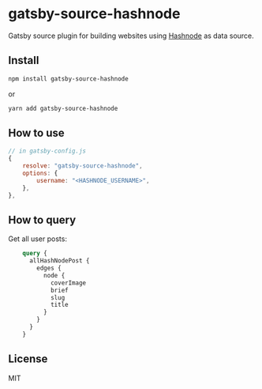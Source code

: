 # gatsby-source-hashnode

Gatsby source plugin for building websites using [Hashnode](https://hashnode.com/) as data source.

## Install

```bash
npm install gatsby-source-hashnode
```

or 

```bash
yarn add gatsby-source-hashnode
```

## How to use

```javascript
// in gatsby-config.js
{
    resolve: "gatsby-source-hashnode",
    options: {
        username: "<HASHNODE_USERNAME>",
    },
},
```

## How to query

Get all user posts:

```graphql
    query {
      allHashNodePost {
        edges {
          node {
            coverImage
            brief
            slug
            title
          }
        }
      }
    }
```

## License
MIT